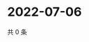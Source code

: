 # 2022-07-06

共 0 条

<!-- BEGIN WEIBO -->
<!-- 最后更新时间 Wed Jul 06 2022 06:14:43 GMT+0800 (China Standard Time) -->

<!-- END WEIBO -->
